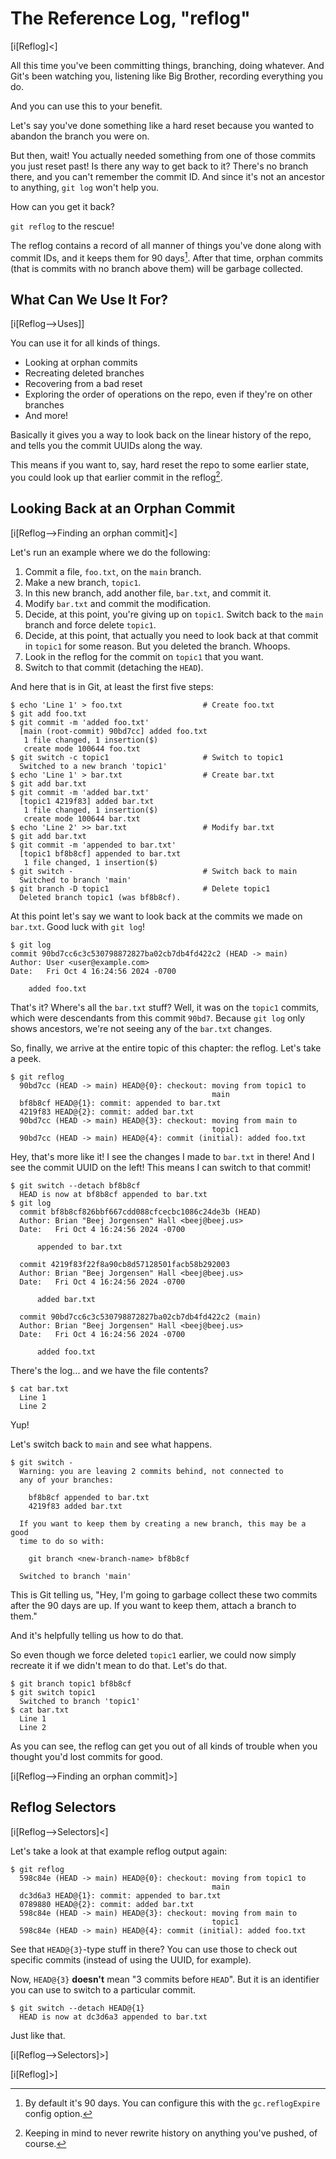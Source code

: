 # The Reference Log, "reflog"

[i[Reflog]<]

All this time you've been committing things, branching, doing whatever.
And Git's been watching you, listening like Big Brother, recording
everything you do.

And you can use this to your benefit.

Let's say you've done something like a hard reset because you wanted to
abandon the branch you were on.

But then, wait! You actually needed something from one of those commits
you just reset past! Is there any way to get back to it? There's no
branch there, and you can't remember the commit ID. And since it's not
an ancestor to anything, `git log` won't help you.

How can you get it back?

`git reflog` to the rescue!

The reflog contains a record of all manner of things you've done along
with commit IDs, and it keeps them for 90 days[^9721]. After that time,
orphan commits (that is commits with no branch above them) will be
garbage collected.

[^9721]: By default it's 90 days. You can configure this with the
    `gc.reflogExpire` config option.

## What Can We Use It For?

[i[Reflog-->Uses]]

You can use it for all kinds of things.

* Looking at orphan commits
* Recreating deleted branches
* Recovering from a bad reset
* Exploring the order of operations on the repo, even if they're on
  other branches
* And more!

Basically it gives you a way to look back on the linear history of the
repo, and tells you the commit UUIDs along the way.

This means if you want to, say, hard reset the repo to some earlier
state, you could look up that earlier commit in the reflog[^ab30].

[^ab30]: Keeping in mind to never rewrite history on anything you've
    pushed, of course.

## Looking Back at an Orphan Commit

[i[Reflog-->Finding an orphan commit]<]

Let's run an example where we do the following:

1. Commit a file, `foo.txt`,  on the `main` branch.
2. Make a new branch, `topic1`.
3. In this new branch, add another file, `bar.txt`, and commit it.
4. Modify `bar.txt` and commit the modification.
5. Decide, at this point, you're giving up on `topic1`. Switch
   back to the `main` branch and force delete `topic1`.
6. Decide, at this point, that actually you need to look back at that
   commit in `topic1` for some reason. But you deleted the branch.
   Whoops.
7. Look in the reflog for the commit on `topic1` that you want.
8. Switch to that commit (detaching the `HEAD`).

And here that is in Git, at least the first five steps:

``` {.default}
$ echo 'Line 1' > foo.txt                  # Create foo.txt
$ git add foo.txt
$ git commit -m 'added foo.txt'
  [main (root-commit) 90bd7cc] added foo.txt
   1 file changed, 1 insertion($)
   create mode 100644 foo.txt
$ git switch -c topic1                     # Switch to topic1
  Switched to a new branch 'topic1'
$ echo 'Line 1' > bar.txt                  # Create bar.txt
$ git add bar.txt
$ git commit -m 'added bar.txt'
  [topic1 4219f83] added bar.txt
   1 file changed, 1 insertion($)
   create mode 100644 bar.txt
$ echo 'Line 2' >> bar.txt                 # Modify bar.txt
$ git add bar.txt
$ git commit -m 'appended to bar.txt'
  [topic1 bf8b8cf] appended to bar.txt
   1 file changed, 1 insertion($)
$ git switch -                             # Switch back to main
  Switched to branch 'main'
$ git branch -D topic1                     # Delete topic1
  Deleted branch topic1 (was bf8b8cf).
```

At this point let's say we want to look back at the commits we made on
`bar.txt`. Good luck with `git log`!

``` {.default}
$ git log
commit 90bd7cc6c3c530798872827ba02cb7db4fd422c2 (HEAD -> main)
Author: User <user@example.com>
Date:   Fri Oct 4 16:24:56 2024 -0700

    added foo.txt
```

That's it? Where's all the `bar.txt` stuff? Well, it was on the
`topic1` commits, which were descendants from this commit `90bd7`.
Because `git log` only shows ancestors, we're not seeing any of the
`bar.txt` changes.

So, finally, we arrive at the entire topic of this chapter: the reflog.
Let's take a peek.

``` {.default}
$ git reflog
  90bd7cc (HEAD -> main) HEAD@{0}: checkout: moving from topic1 to
                                             main
  bf8b8cf HEAD@{1}: commit: appended to bar.txt
  4219f83 HEAD@{2}: commit: added bar.txt
  90bd7cc (HEAD -> main) HEAD@{3}: checkout: moving from main to
                                             topic1
  90bd7cc (HEAD -> main) HEAD@{4}: commit (initial): added foo.txt
```

Hey, that's more like it! I see the changes I made to `bar.txt` in
there! And I see the commit UUID on the left! This means I can switch
to that commit!

``` {.default}
$ git switch --detach bf8b8cf
  HEAD is now at bf8b8cf appended to bar.txt
$ git log
  commit bf8b8cf826bbf667cdd088cfcecbc1086c24de3b (HEAD)
  Author: Brian "Beej Jorgensen" Hall <beej@beej.us>
  Date:   Fri Oct 4 16:24:56 2024 -0700

      appended to bar.txt

  commit 4219f83f22f8a90cb8d57128501facb58b292003
  Author: Brian "Beej Jorgensen" Hall <beej@beej.us>
  Date:   Fri Oct 4 16:24:56 2024 -0700

      added bar.txt

  commit 90bd7cc6c3c530798872827ba02cb7db4fd422c2 (main)
  Author: Brian "Beej Jorgensen" Hall <beej@beej.us>
  Date:   Fri Oct 4 16:24:56 2024 -0700

      added foo.txt
```

There's the log... and we have the file contents?

``` {.default}
$ cat bar.txt
  Line 1
  Line 2
```
  
Yup!

Let's switch back to `main` and see what happens.

``` {.default}
$ git switch -
  Warning: you are leaving 2 commits behind, not connected to
  any of your branches:

    bf8b8cf appended to bar.txt
    4219f83 added bar.txt

  If you want to keep them by creating a new branch, this may be a good
  time to do so with:

    git branch <new-branch-name> bf8b8cf

  Switched to branch 'main'
```

This is Git telling us, "Hey, I'm going to garbage collect these two
commits after the 90 days are up. If you want to keep them, attach a
branch to them."

And it's helpfully telling us how to do that.

So even though we force deleted `topic1` earlier, we could now simply
recreate it if we didn't mean to do that. Let's do that.

``` {.default}
$ git branch topic1 bf8b8cf
$ git switch topic1
  Switched to branch 'topic1'
$ cat bar.txt
  Line 1
  Line 2
```

As you can see, the reflog can get you out of all kinds of trouble when
you thought you'd lost commits for good.

[i[Reflog-->Finding an orphan commit]>]

## Reflog Selectors

[i[Reflog-->Selectors]<]

Let's take a look at that example reflog output again:

``` {.default}
$ git reflog
  598c84e (HEAD -> main) HEAD@{0}: checkout: moving from topic1 to
                                             main
  dc3d6a3 HEAD@{1}: commit: appended to bar.txt
  0789880 HEAD@{2}: commit: added bar.txt
  598c84e (HEAD -> main) HEAD@{3}: checkout: moving from main to
                                             topic1
  598c84e (HEAD -> main) HEAD@{4}: commit (initial): added foo.txt
```

See that `HEAD@{3}`-type stuff in there? You can use those to check out
specific commits (instead of using the UUID, for example).

Now, `HEAD@{3}` **doesn't** mean "3 commits before `HEAD`". But it is an
identifier you can use to switch to a particular commit.

``` {.default}
$ git switch --detach HEAD@{1}
  HEAD is now at dc3d6a3 appended to bar.txt
```

Just like that.

[i[Reflog-->Selectors]>]

[i[Reflog]>]
